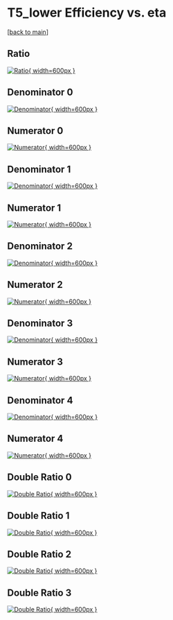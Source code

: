 # T5_lower Efficiency vs. eta

[[back to main](./)]



## Ratio

[![Ratio](../mtv/var/T5_lower_xtr_321_0_eff_eta.png){ width=600px }](../mtv/var/T5_lower_xtr_321_0_eff_eta.pdf)

## Denominator 0

[![Denominator](../mtv/den/T5_lower_xtr_321_0_eff_eta_den0.png){ width=600px }](../mtv/den/T5_lower_xtr_321_0_eff_eta_den0.pdf)

## Numerator 0

[![Numerator](../mtv/num/T5_lower_xtr_321_0_eff_eta_num0.png){ width=600px }](../mtv/num/T5_lower_xtr_321_0_eff_eta_num0.pdf)

## Denominator 1

[![Denominator](../mtv/den/T5_lower_xtr_321_0_eff_eta_den1.png){ width=600px }](../mtv/den/T5_lower_xtr_321_0_eff_eta_den1.pdf)

## Numerator 1

[![Numerator](../mtv/num/T5_lower_xtr_321_0_eff_eta_num1.png){ width=600px }](../mtv/num/T5_lower_xtr_321_0_eff_eta_num1.pdf)

## Denominator 2

[![Denominator](../mtv/den/T5_lower_xtr_321_0_eff_eta_den2.png){ width=600px }](../mtv/den/T5_lower_xtr_321_0_eff_eta_den2.pdf)

## Numerator 2

[![Numerator](../mtv/num/T5_lower_xtr_321_0_eff_eta_num2.png){ width=600px }](../mtv/num/T5_lower_xtr_321_0_eff_eta_num2.pdf)

## Denominator 3

[![Denominator](../mtv/den/T5_lower_xtr_321_0_eff_eta_den3.png){ width=600px }](../mtv/den/T5_lower_xtr_321_0_eff_eta_den3.pdf)

## Numerator 3

[![Numerator](../mtv/num/T5_lower_xtr_321_0_eff_eta_num3.png){ width=600px }](../mtv/num/T5_lower_xtr_321_0_eff_eta_num3.pdf)

## Denominator 4

[![Denominator](../mtv/den/T5_lower_xtr_321_0_eff_eta_den4.png){ width=600px }](../mtv/den/T5_lower_xtr_321_0_eff_eta_den4.pdf)

## Numerator 4

[![Numerator](../mtv/num/T5_lower_xtr_321_0_eff_eta_num4.png){ width=600px }](../mtv/num/T5_lower_xtr_321_0_eff_eta_num4.pdf)

## Double Ratio 0

[![Double Ratio](../mtv/ratio/T5_lower_xtr_321_0_eff_eta_ratio0.png){ width=600px }](../mtv/ratio/T5_lower_xtr_321_0_eff_eta_ratio0.pdf)

## Double Ratio 1

[![Double Ratio](../mtv/ratio/T5_lower_xtr_321_0_eff_eta_ratio1.png){ width=600px }](../mtv/ratio/T5_lower_xtr_321_0_eff_eta_ratio1.pdf)

## Double Ratio 2

[![Double Ratio](../mtv/ratio/T5_lower_xtr_321_0_eff_eta_ratio2.png){ width=600px }](../mtv/ratio/T5_lower_xtr_321_0_eff_eta_ratio2.pdf)

## Double Ratio 3

[![Double Ratio](../mtv/ratio/T5_lower_xtr_321_0_eff_eta_ratio3.png){ width=600px }](../mtv/ratio/T5_lower_xtr_321_0_eff_eta_ratio3.pdf)

